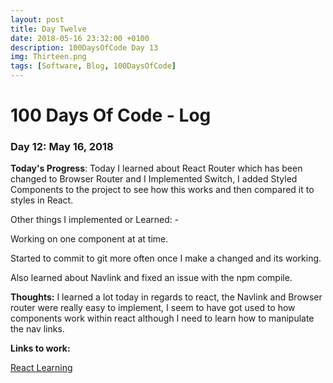 ```yaml
---
layout: post
title: Day Twelve
date: 2018-05-16 23:32:00 +0100
description: 100DaysOfCode Day 13
img: Thirteen.png
tags: [Software, Blog, 100DaysOfCode]
---
```


# 100 Days Of Code - Log 

### Day 12: May 16, 2018

**Today's Progress**: Today I learned about React Router which has been changed to Browser Router and I Implemented Switch, I added Styled Components to the project to see how this works and then compared it to styles in React.

Other things I implemented or Learned: -

Working on one component at at time.

Started to commit to git more often once I make a changed and its working.

Also learned about Navlink and fixed an issue with the npm compile.

**Thoughts:** I learned a lot today in regards to react, the Navlink and Browser router were really easy to implement, I seem to have got used to how components work within react although I need to learn how to manipulate the nav links.

**Links to work:** 

[React Learning](https://github.com/NathanScott85/react-learning)

